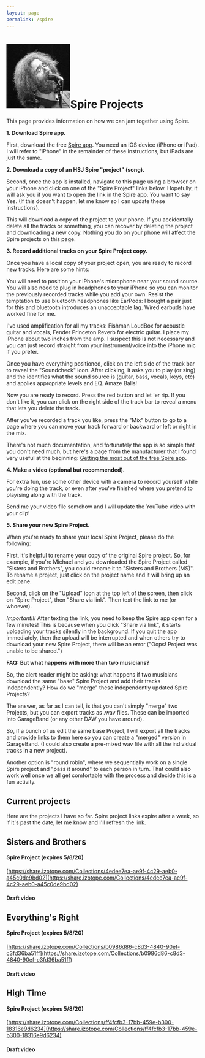 ```yaml
---
layout: page
permalink: /spire
---
```



<h1><img class="ui avatar image" src="/images/jerryavatar.jpg">Spire Projects</h1>

This page provides information on how we can jam together using Spire.

**1. Download Spire app.**

First, download the free [Spire app](https://apps.apple.com/us/app/spire-music-recorder-studio/id1013021109). You need an iOS device (iPhone or iPad).  I will refer to "iPhone" in the remainder of these instructions, but iPads are just the same.

**2. Download a copy of an HSJ Spire "project" (song).**

Second, once the app is installed, navigate to this page using a browser on your iPhone and click on one of the "Spire Project" links below. Hopefully, it will ask you if you want to open the link in the Spire app. You want to say Yes. (If this doesn't happen, let me know so I can update these instructions).

This will download a copy of the project to your phone. If you accidentally delete all the tracks or something, you can recover by deleting the project and downloading a new copy. Nothing you do on your phone will affect the Spire projects on this page.

**3. Record additional tracks on your Spire Project copy.**

Once you have a local copy of your project open, you are ready to record new tracks.  Here are some hints:

You will need to position your iPhone's microphone near your sound source. You will also need to plug in headphones to your iPhone so you can monitor the previously recorded tracks while you add your own. Resist the temptation to use bluetooth headphones like EarPods: I bought a pair just for this and bluetooth introduces an unacceptable lag. Wired earbuds have worked fine for me.

I've used amplification for all my tracks: Fishman LoudBox for acoustic guitar and vocals, Fender Princeton Reverb for electric guitar. I place my iPhone about two inches from the amp.  I suspect this is not necessary and you can just record straight from your instrument/voice into the iPhone mic if you prefer.

Once you have everything positioned, click on the left side of the track bar to reveal the "Soundcheck" icon. After clicking, it asks you to play (or sing) and the identifies what the sound source is (guitar, bass, vocals, keys, etc) and applies appropriate levels and EQ.  Amaze Balls!

Now you are ready to record.  Press the red button and let 'er rip.  If you don't like it, you can click on the right side of the track bar to reveal a menu that lets you delete the track.

After you've recorded a track you like, press the "Mix" button to go to a page where you can move your track forward or backward or left or right in the mix.

There's not much documentation, and fortunately the app is so simple that you don't need much, but here's a page from the manufacturer that I found very useful at the beginning: [Getting the most out of the free Spire app](https://www.izotope.com/en/learn/getting-the-most-out-of-the-free-spire-ios-app.html).

**4. Make a video (optional but recommended).**

For extra fun, use some other device with a camera to record yourself while you're doing the track, or even after you've finished where you pretend to play/sing along with the track.

Send me your video file somehow and I will update the YouTube video with your clip!

**5. Share your new Spire Project.**

When you're ready to share your local Spire Project, please do the following:

First, it's helpful to rename your copy of the original Spire project.  So, for example, if you're Michael and you downloaded the Spire Project called "Sisters and Brothers", you could rename it to "Sisters and Brothers (MS)".  To rename a project, just click on the project name and it will bring up an edit pane.

Second, click on the "Upload" icon at the top left of the screen, then click on "Spire Project", then "Share via link". Then text the link to me (or whoever).

*Important!!!* After texting the link, you need to keep the Spire app open for a few minutes!  This is because when you click "Share via link", it starts uploading your tracks silently in the background.  If you quit the app immediately, then the upload will be interrupted and when others try to download your new Spire Project, there will be an error ("Oops! Project was unable to be shared.")

**FAQ: But what happens with more than two musicians?**

So, the alert reader might be asking: what happens if two musicians download the same "base" Spire Project and add their tracks independently? How do we "merge" these independently updated Spire Projects?

The answer, as far as I can tell, is that you can't simply "merge" two Projects, but you can export tracks as .wav files. These can be imported into GarageBand (or any other DAW you have around).

So, if a bunch of us edit the same base Project, I will export all the tracks and provide links to them here so you can create a "merged" version in GarageBand. (I could also create a pre-mixed wav file with all the individual tracks in a new project).

Another option is "round robin", where we sequentially work on a single Spire project and "pass it around" to each person in turn. That could also work well once we all get comfortable with the process and decide this is a fun activity.

## Current projects

Here are the projects I have so far.  Spire project links expire after a week, so if it's past the date, let me know and I'll refresh the link.

## Sisters and Brothers

#### Spire Project (expires 5/8/20)

[https://share.izotope.com/Collections/4edee7ea-ae9f-4c29-aeb0-a45c0de9bd02](https://share.izotope.com/Collections/4edee7ea-ae9f-4c29-aeb0-a45c0de9bd02)

#### Draft video

<div class="ui embed" data-source="youtube" data-id="8rBGEJNX9LY"></div>

## Everything's Right

#### Spire Project (expires 5/8/20)

[https://share.izotope.com/Collections/b0986d86-c8d3-4840-90ef-c3fd36ba51ff](https://share.izotope.com/Collections/b0986d86-c8d3-4840-90ef-c3fd36ba51ff)

#### Draft video

<div class="ui embed" data-source="youtube" data-id="G1W-NC8Kd2E"></div>


## High Time

#### Spire Project (expires 5/8/20)

[https://share.izotope.com/Collections/ff4fcfb3-17bb-459e-b300-18316e9d6234](https://share.izotope.com/Collections/ff4fcfb3-17bb-459e-b300-18316e9d6234)

#### Draft video

<div class="ui embed" data-source="youtube" data-id="KnLMA6llctQ"></div>
